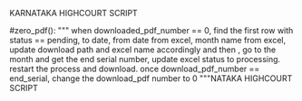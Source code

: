 KARNATAKA HIGHCOURT SCRIPT

#zero_pdf():
"""
when downloaded_pdf_number == 0, find the first row with status == pending, to date, from date from excel, month name from excel, update download path
and excel name accordingly and then , go to the month and get the end serial number, update excel status to processing. restart the process and download.
once download_pdf_number == end_serial, change the download_pdf number to 0
"""NATAKA HIGHCOURT SCRIPT
